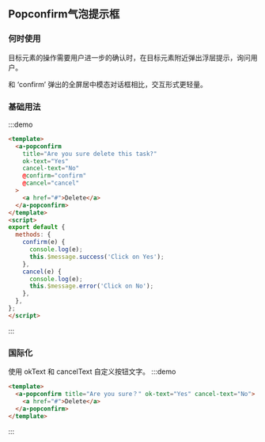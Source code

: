 ## Popconfirm气泡提示框
  
<!-- 详细文档见[Ant-Design-Vue Popconfirm](https://antdv.com/components/popconfirm-cn/) -->
### 何时使用
目标元素的操作需要用户进一步的确认时，在目标元素附近弹出浮层提示，询问用户。

和 ‘confirm’ 弹出的全屏居中模态对话框相比，交互形式更轻量。

### 基础用法
  
:::demo
```html
<template>
  <a-popconfirm
    title="Are you sure delete this task?"
    ok-text="Yes"
    cancel-text="No"
    @confirm="confirm"
    @cancel="cancel"
  >
    <a href="#">Delete</a>
  </a-popconfirm>
</template>
<script>
export default {
  methods: {
    confirm(e) {
      console.log(e);
      this.$message.success('Click on Yes');
    },
    cancel(e) {
      console.log(e);
      this.$message.error('Click on No');
    },
  },
};
</script>
```
:::

### 国际化
使用 okText 和 cancelText 自定义按钮文字。
:::demo
```html
<template>
  <a-popconfirm title="Are you sure？" ok-text="Yes" cancel-text="No">
    <a href="#">Delete</a>
  </a-popconfirm>
</template>
```
:::

